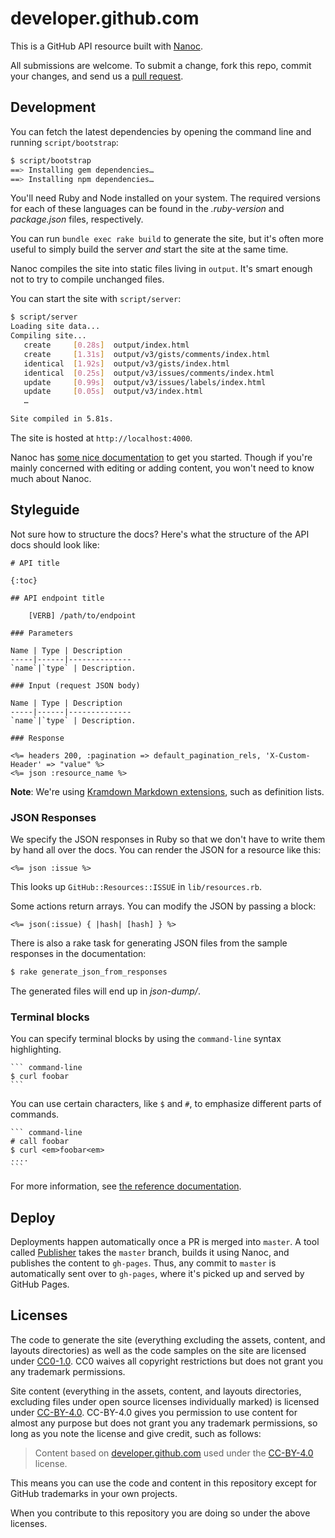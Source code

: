 # developer.github.com

This is a GitHub API resource built with [Nanoc][nanoc].

All submissions are welcome. To submit a change, fork this repo, commit your changes, and send us a [pull request](http://help.github.com/send-pull-requests/).

## Development

You can fetch the latest dependencies by opening the command line and running `script/bootstrap`:

``` sh
$ script/bootstrap
==> Installing gem dependencies…
==> Installing npm dependencies…
```

You'll need Ruby and Node installed on your system. The required versions for each of these languages can be found in the *.ruby-version* and *package.json* files, respectively.

You can run `bundle exec rake build` to generate the site, but it's often more useful
to simply build the server *and* start the site at the same time.

Nanoc compiles the site into static files living in `output`.  It's
smart enough not to try to compile unchanged files.

You can start the site with `script/server`:

``` sh
$ script/server
Loading site data...
Compiling site...
   create     [0.28s]  output/index.html
   create     [1.31s]  output/v3/gists/comments/index.html
   identical  [1.92s]  output/v3/gists/index.html
   identical  [0.25s]  output/v3/issues/comments/index.html
   update     [0.99s]  output/v3/issues/labels/index.html
   update     [0.05s]  output/v3/index.html
   …

Site compiled in 5.81s.
```

The site is hosted at `http://localhost:4000`.

Nanoc has [some nice documentation](http://nanoc.ws/docs/tutorial/) to get you started.  Though if you're mainly concerned with editing or adding content, you won't need to know much about Nanoc.

[nanoc]: http://nanoc.ws/

## Styleguide

Not sure how to structure the docs?  Here's what the structure of the
API docs should look like:

    # API title

    {:toc}

    ## API endpoint title

        [VERB] /path/to/endpoint

    ### Parameters

    Name | Type | Description
    -----|------|--------------
    `name`|`type` | Description.

    ### Input (request JSON body)

    Name | Type | Description
    -----|------|--------------
    `name`|`type` | Description.

    ### Response

    <%= headers 200, :pagination => default_pagination_rels, 'X-Custom-Header' => "value" %>
    <%= json :resource_name %>

**Note**: We're using [Kramdown Markdown extensions](http://kramdown.gettalong.org/syntax.html), such as definition lists.

### JSON Responses

We specify the JSON responses in Ruby so that we don't have to write
them by hand all over the docs.  You can render the JSON for a resource
like this:

```erb
<%= json :issue %>
```

This looks up `GitHub::Resources::ISSUE` in `lib/resources.rb`.

Some actions return arrays.  You can modify the JSON by passing a block:

```erb
<%= json(:issue) { |hash| [hash] } %>
```

There is also a rake task for generating JSON files from the sample responses in the documentation:

``` sh
$ rake generate_json_from_responses
```

The generated files will end up in *json-dump/*.

### Terminal blocks

You can specify terminal blocks by using the `command-line` syntax highlighting.

    ``` command-line
    $ curl foobar
    ```

You can use certain characters, like `$` and `#`, to emphasize different parts
of commands.

    ``` command-line
    # call foobar
    $ curl <em>foobar<em>
    ....
    ```

For more information, see [the reference documentation](https://github.com/gjtorikian/extended-markdown-filter#command-line-highlighting).

## Deploy

Deployments happen automatically once a PR is merged into `master`. A tool called [Publisher](https://github.com/gjtorikian/publisher) takes the `master` branch, builds it using Nanoc, and publishes the content to `gh-pages`. Thus, any commit to `master` is automatically sent over to `gh-pages`, where it's picked up and served by GitHub Pages.

## Licenses

The code to generate the site (everything excluding the assets, content,
and layouts directories) as well as the code samples on the site are
licensed under
[CC0-1.0](https://creativecommons.org/publicdomain/zero/1.0/legalcode).
CC0 waives all copyright restrictions but does not grant you any trademark
permissions.

Site content (everything in the assets, content, and layouts directories,
excluding files under open source licenses individually marked) is licensed
under [CC-BY-4.0](https://creativecommons.org/licenses/by/4.0/). CC-BY-4.0
gives you permission to use content for almost any purpose but does not grant
you any trademark permissions, so long as you note the license and give credit,
such as follows:

> Content based on
> <a href="https://github.com/github/developer.github.com">developer.github.com</a>
> used under the
> <a href="https://creativecommons.org/licenses/by/4.0/">CC-BY-4.0</a>
> license.</a>

This means you can use the code and content in this repository except for
GitHub trademarks in your own projects.

When you contribute to this repository you are doing so under the above
licenses.
